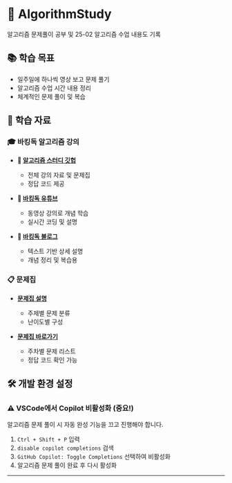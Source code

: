 # 🎯 AlgorithmStudy

알고리즘 문제풀이 공부 및 25-02 알고리즘 수업 내용도 기록

## 📚 학습 목표

- 일주일에 하나씩 영상 보고 문제 풀기
- 알고리즘 수업 시간 내용 정리
- 체계적인 문제 풀이 및 복습

## 📖 학습 자료

### 🎓 바킹독 알고리즘 강의

- **📘 [알고리즘 스터디 깃헙](https://github.com/encrypted-def/basic-algo-lecture.git)**

  - 전체 강의 자료 및 문제집
  - 정답 코드 제공

- **🎥 [바킹독 유튜브](https://www.youtube.com/c/baaarkingdog)**

  - 동영상 강의로 개념 학습
  - 실시간 코딩 및 설명

- **📝 [바킹독 블로그](https://blog.encrypted.gg/category/%EA%B0%95%EC%A2%8C/%EC%8B%A4%EC%A0%84%20%EC%95%8C%EA%B3%A0%EB%A6%AC%EC%A6%98)**

  - 텍스트 기반 상세 설명
  - 개념 정리 및 복습용

### 📋 문제집

- **[문제집 설명](https://github.com/encrypted-def/basic-algo-lecture/blob/master/workbook.md)**

  - 주제별 문제 분류
  - 난이도별 구성

- **[문제집 바로가기](https://github.com/encrypted-def/basic-algo-lecture/tree/master/workbook)**

  - 주차별 문제 리스트
  - 정답 코드 확인 가능

## 🛠️ 개발 환경 설정

### ⚠️ VSCode에서 Copilot 비활성화 (중요!)

알고리즘 문제 풀이 시 자동 완성 기능을 끄고 진행해야 합니다.

1. `Ctrl + Shift + P` 입력
2. `disable copilot completions` 검색
3. `GitHub Copilot: Toggle Completions` 선택하여 비활성화
4. 알고리즘 문제 풀이 완료 후 다시 활성화

---
